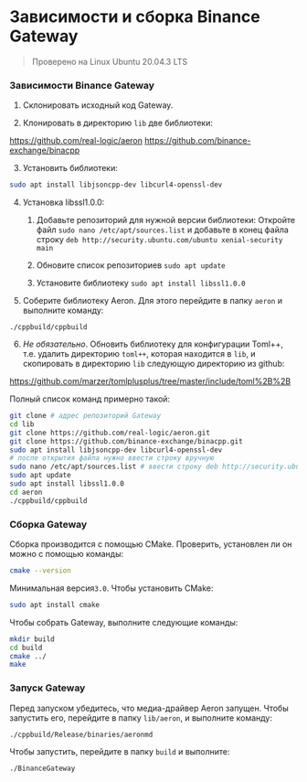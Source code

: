 # Зависимости и сборка Binance Gateway

> Проверено на Linux Ubuntu 20.04.3 LTS

### Зависимости Binance Gateway

1. Склонировать исходный код Gateway.

2.  Клонировать в директорию `lib` две библиотеки:

https://github.com/real-logic/aeron
https://github.com/binance-exchange/binacpp

3. Установить библиотеки:

```bash
sudo apt install libjsoncpp-dev libcurl4-openssl-dev 
```

4. Установка libssl1.0.0:

   1. Добавьте репозиторий для нужной версии библиотеки: Откройте файл `sudo nano /etc/apt/sources.list` и добавьте в конец  файла строку `deb http://security.ubuntu.com/ubuntu xenial-security main`
   
   2. Обновите список репозиториев `sudo apt update`
   
   3. Установите библиотеку `sudo apt install libssl1.0.0`
   
5. Соберите библиотеку Aeron. Для этого перейдите в папку `aeron` и выполните команду:

`./cppbuild/cppbuild`

6. *Не обязательно*. Обновить библиотеку для конфигурации Toml++, т.е.
удалить директорию `toml++`, которая находится в `lib`, и скопировать в директорию `lib`
следующую директорию из github:

https://github.com/marzer/tomlplusplus/tree/master/include/toml%2B%2B


Полный список команд примерно такой:

```bash
git clone # адрес репозиторий Gateway
cd lib
git clone https://github.com/real-logic/aeron.git
git clone https://github.com/binance-exchange/binacpp.git
sudo apt install libjsoncpp-dev libcurl4-openssl-dev 
# после открытия файла нужно ввести строку вручную
sudo nano /etc/apt/sources.list # ввести строку deb http://security.ubuntu.com/ubuntu xenial-security main
sudo apt update
sudo apt install libssl1.0.0
cd aeron
./cppbuild/cppbuild
```

### Сборка Gateway

Сборка производится с помощью CMake. Проверить, установлен ли он можно с помощью команды:

```bash	
cmake --version
```

Минимальная версия`3.0`. Чтобы установить CMake:

```bash
sudo apt install cmake
```

Чтобы собрать Gateway, выполните следующие команды:

```bash
mkdir build 
cd build 
cmake ../ 
make
```

### Запуск Gateway

Перед запуском убедитесь, что медиа-драйвер Aeron запущен. Чтобы запустить его, перейдите в папку `lib/aeron`, и выполните команду:

```bash 
./cppbuild/Release/binaries/aeronmd
```

Чтобы запуcтить, перейдите в папку `build` и выполните:
```bash 
./BinanceGateway
```
